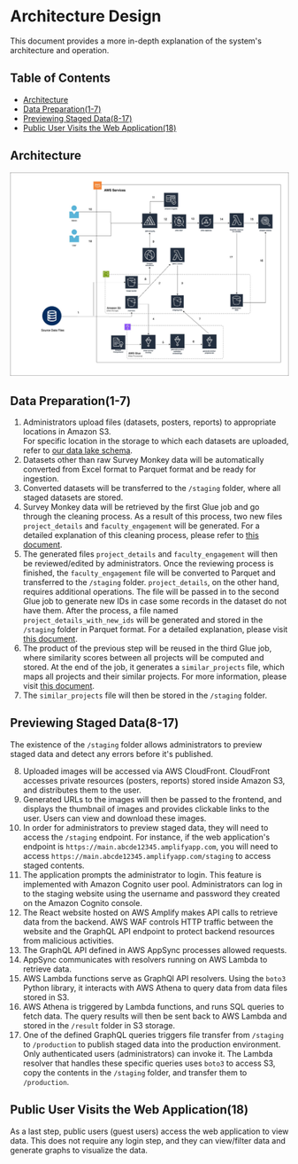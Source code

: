 # Architecture Design
This document provides a more in-depth explanation of the system's architecture and operation.

## Table of Contents
- [Architecture](#architecture) 
- [Data Preparation(1-7)](#data-preparation1-7)
- [Previewing Staged Data(8-17)](#previewing-staged-data8-17)
- [Public User Visits the Web Application(18)](#public-user-visits-the-web-application18)

## Architecture
![Architecture Design](./images/architecture-diagram.jpg)

## Data Preparation(1-7)

1. Administrators upload files (datasets, posters, reports) to appropriate locations in Amazon S3.\
    For specific location in the storage to which each datasets are uploaded, refer to [our data lake schema]().
2. Datasets other than raw Survey Monkey data will be automatically converted from Excel format to Parquet format and be ready for ingestion.
3. Converted datasets will be transferred to the `/staging` folder, where all staged datasets are stored.
4. Survey Monkey data will be retrieved by the first Glue job and go through the cleaning process. As a result of this process, two new files `project_details` and `faculty_engagement` will be generated. For a detailed explanation of this cleaning process, please refer to [this document](./glue-data-processing/1_of_3_raw-data-cleaning.md).
5. The generated files `project_details` and `faculty_engagement` will then be reviewed/edited by administrators. Once the reviewing process is finished, the `faculty_engagement` file will be converted to Parquet and transferred to the `/staging` folder. `project_details`, on the other hand, requires additional operations. The file will be passed in to the second Glue job to generate new IDs in case some records in the dataset do not have them. After the process, a file named `project_details_with_new_ids` will be generated and stored in the `/staging` folder in Parquet format. For a detailed explanation, please visit [this document](./glue-data-processing/2_of_3_similar-projects-data-preparation.md).
6. The product of the previous step will be reused in the third Glue job, where similarity scores between all projects will be computed and stored. At the end of the job, it generates a `similar_projects` file, which maps all projects and their similar projects. For more information, please visit [this document](./glue-data-processing/3_of_3_generating-similar-projects-database.md).
7. The `similar_projects` file will then be stored in the `/staging` folder.

## Previewing Staged Data(8-17)
The existence of the `/staging` folder allows administrators to preview staged data and detect any errors before it's published.

8. Uploaded images will be accessed via AWS CloudFront. CloudFront accesses private resources (posters, reports) stored inside Amazon S3, and distributes them to the user.
9. Generated URLs to the images will then be passed to the frontend, and displays the thumbnail of images and provides clickable links to the user. Users can view and download these images.
10. In order for administrators to preview staged data, they will need to access the `/staging` endpoint. For instance, if the web application's endpoint is `https://main.abcde12345.amplifyapp.com`, you will need to access `https://main.abcde12345.amplifyapp.com/staging` to access staged contents. 
11. The application prompts the administrator to login. This feature is implemented with Amazon Cognito user pool. Administrators can log in to the staging website using the username and password they created on the Amazon Cognito console.
12. The React website hosted on AWS Amplify makes API calls to retrieve data from the backend. AWS WAF controls HTTP traffic between the website and the GraphQL API endpoint to protect backend resources from malicious activities. 
13. The GraphQL API defined in AWS AppSync processes allowed requests. 
14. AppSync communicates with resolvers running on AWS Lambda to retrieve data.
15. AWS Lambda functions serve as GraphQl API resolvers. Using the `boto3` Python library, it interacts with AWS Athena to query data from data files stored in S3.
16. AWS Athena is triggered by Lambda functions, and runs SQL queries to fetch data. The query results will then be sent back to AWS Lambda and stored in the `/result` folder in S3 storage.
17. One of the defined GraphQL queries triggers file transfer from `/staging` to `/production` to publish staged data into the production environment. Only authenticated users (administrators) can invoke it. The Lambda resolver that handles these specific queries uses `boto3` to access S3, copy the contents in the `/staging` folder, and transfer them to `/production`.

## Public User Visits the Web Application(18)
As a last step, public users (guest users) access the web application to view data. This does not require any login step, and they can view/filter data and generate graphs to visualize the data.
